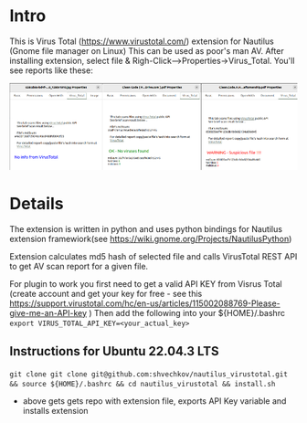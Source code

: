 # Intro 
This is Virus Total (https://www.virustotal.com/) extension for Nautilus (Gnome file manager on Linux) This can be used as poor's man AV. After installing extension, select file & Righ-Click-->Properties->Virus_Total. You'll see reports like these:

![NotFound](https://github.com/shvechkov/nautilus_virustotal/blob/main/reports.png?raw=true)


# Details 
The extension is written in python and uses python bindings for Nautilus extension framewiork(see https://wiki.gnome.org/Projects/NautilusPython)

Extension calculates md5 hash of selected file and calls VirusTotal REST API to get AV scan report for a given file.

For plugin to work you first need to get a valid API KEY from Visrus Total (create account and get your key for free - see this https://support.virustotal.com/hc/en-us/articles/115002088769-Please-give-me-an-API-key ) Then add the following into your ${HOME}/.bashrc
`export VIRUS_TOTAL_API_KEY=<your_actual_key>`

## Instructions for Ubuntu 22.04.3 LTS 

`git clone git clone git@github.com:shvechkov/nautilus_virustotal.git && source ${HOME}/.bashrc && cd nautilus_virustotal && install.sh`

- above gets gets repo with extension file, exports API Key variable and installs extension





